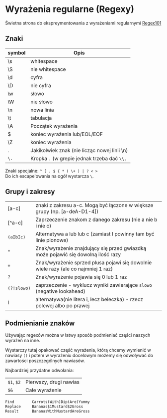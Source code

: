 # Wyrażenia regularne (Regexy)

Świetna strona do ekspreymentowania z wyrażeniami regularnymi [Regex101](https://regex101.com/)

## Znaki

| symbol | Opis                                         |
| ------ | -------------------------------------------- |
| \s     | whitespace                                   |
| \S     | nie whitespace                               |
| \d     | cyfra                                        |
| \D     | nie cyfra                                    |
| \w     | słowo                                        |
| \W     | nie słowo                                    |
| \n     | nowa linia                                   |
| \t     | tabulacja                                    |
| \A     | Początek wyrażenia                           |
| $      | koniec wyrażenia lub/EOL/EOF                 |
| \Z     | koniec wyrażenia                             |
| .      | Jakikolwiek znak (nie licząc nowej linii \n) |
| `\.`   | Kropka `.` (w grepie jednak trzeba dać `\\.` |

Znaki specjalne: `^ [ . $ { * ( \+ ) | ? < >`  
Do ich escape'owania na ogół wystarcza `\`.

## Grupy i zakresy

|             |                                                                                    |
| ----------- | ---------------------------------------------------------------------------------- |
| [a-c]       | znaki z zakresu a-c. Mogą być łączone w większe grupy (np. [a-deA-D1-4])           |
| [^a-c]      | Zaprzeczenie znakom z danego zakresu (nie a nie b i nie c)                         |
| `(aIbIc)`   | Alternatywa a lub lub c (zamiast I powinny tam być linie pionowe)                  |
| `*`         | Znak/wyrażenie znajdujący się przed gwiazdką może pojawić się dowolną ilość razy   |
| `+`         | Znak/wyrażenie sprzed plusa pojawi się dowolnie wiele razy (ale co najmniej 1 raz) |
| `?`         | Znak/wyrażenie pojawia się 0 lub 1 raz                                             |
| `(?!slowo)` | zaprzeczenie - wyklucz wyniki zawierające `slowo` (negative lookahead)             |
| I           | alternatywa(nie litera i, lecz beleczka) - rzecz polewej albo po prawej            |

## Podmienianie znaków

Używając regexów można w łatwy sposób podmieniać części naszych wyrażeń na inne.

Wystarczy tutaj opakować część wyrażenia, którą chcemy wymienić w nawiasy `()` i potem w wyrażeniu docelowym możemy się odwoływać do zawartości poszczególnych nawiasów.

Najbardziej przydatne odwołania:

|            |                        |
| ---------- | ---------------------- |
| `$1`, `$2` | Pierwszy, drugi nawias |
| `$&`       | Całe wyrażenie         |

```txt
Find        Carrots(With)Dip(Are)Yummy
Replace     Bananas$1Mustard$2Gross
Result      BananasWithMustardAreGross
```
